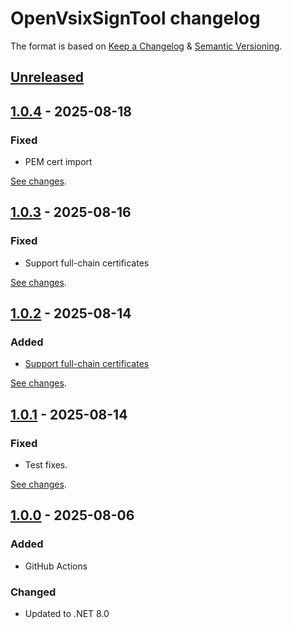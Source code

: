 # OpenVsixSignTool changelog

The format is based on [Keep a Changelog](https://keepachangelog.com/en/1.0.0/) & [Semantic Versioning](https://semver.org/spec/v2.0.0.html).

## [Unreleased]

[unreleased]: https://github.com/northis/HlkxGoogleKmsTool/compare/v1.0.4...HEAD

## [1.0.4] - 2025-08-18

### Fixed

* PEM cert import

[See changes][1.0.4changes].

[1.0.4changes]: https://github.com/northis/HlkxGoogleKmsTool/compare/v1.0.3...v1.0.4

[1.0.4]: https://github.com/northis/HlkxGoogleKmsTool/releases/tag/v1.0.4

## [1.0.3] - 2025-08-16

### Fixed

* Support full-chain certificates

[See changes][1.0.3changes].

[1.0.3changes]: https://github.com/northis/HlkxGoogleKmsTool/compare/v1.0.2...v1.0.3

[1.0.3]: https://github.com/northis/HlkxGoogleKmsTool/releases/tag/v1.0.3

## [1.0.2] - 2025-08-14

### Added

* [Support full-chain certificates](https://github.com/northis/HlkxGoogleKmsTool/issues/1)

[See changes][1.0.2changes].

[1.0.2changes]: https://github.com/northis/HlkxGoogleKmsTool/compare/v1.0.1...v1.0.2

[1.0.2]: https://github.com/northis/HlkxGoogleKmsTool/releases/tag/v1.0.2

## [1.0.1] - 2025-08-14

### Fixed

* Test fixes.

[See changes][1.0.1changes].

[1.0.1changes]: https://github.com/northis/HlkxGoogleKmsTool/compare/v1.0.0...v1.0.1

[1.0.1]: https://github.com/northis/HlkxGoogleKmsTool/releases/tag/v1.0.1

## [1.0.0] - 2025-08-06

### Added

* GitHub Actions

### Changed

* Updated to .NET 8.0

[1.0.0]: https://github.com/northis/HlkxGoogleKmsTool/releases/tag/v1.0.0